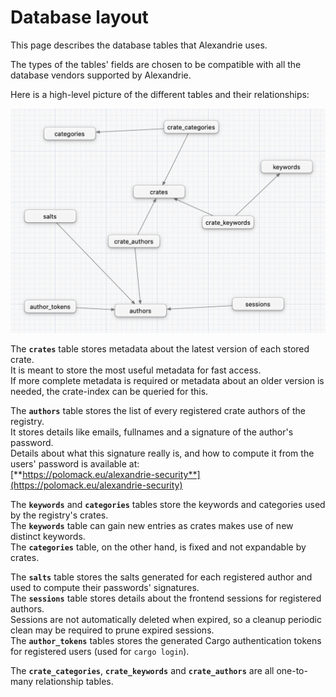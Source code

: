 Database layout
===============

This page describes the database tables that Alexandrie uses.

The types of the tables' fields are chosen to be compatible with all the database vendors supported by Alexandrie.  

Here is a high-level picture of the different tables and their relationships:

![alexandrie-database-relationships](./alexandrie-database-relationships.png)

The **`crates`** table stores metadata about the latest version of each stored crate.  
It is meant to store the most useful metadata for fast access.  
If more complete metadata is required or metadata about an older version is needed, the crate-index can be queried for this.  

The **`authors`** table stores the list of every registered crate authors of the registry.  
It stores details like emails, fullnames and a signature of the author's password.  
Details about what this signature really is, and how to compute it from the users' password is available at:  
[**https://polomack.eu/alexandrie-security**](https://polomack.eu/alexandrie-security)

The **`keywords`** and **`categories`** tables store the keywords and categories used by the registry's crates.  
The **`keywords`** table can gain new entries as crates makes use of new distinct keywords.  
The **`categories`** table, on the other hand, is fixed and not expandable by crates.  

The **`salts`** table stores the salts generated for each registered author and used to compute their passwords' signatures.  
The **`sessions`** table stores details about the frontend sessions for registered authors.  
Sessions are not automatically deleted when expired, so a cleanup periodic clean may be required to prune expired sessions.  
The **`author_tokens`** tables stores the generated Cargo authentication tokens for registered users (used for `cargo login`).  

The **`crate_categories`**, **`crate_keywords`** and **`crate_authors`** are all one-to-many relationship tables.  
